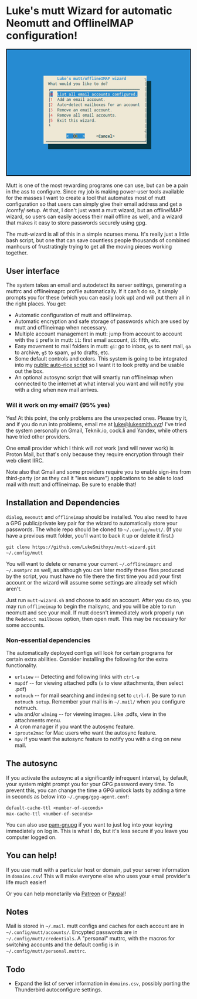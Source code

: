 # Luke's mutt Wizard for automatic Neomutt and OfflineIMAP configuration!

![mutt wizard preview](etc/mw.png)

Mutt is one of the most rewarding programs one can use, but can be a pain in
the ass to configure. Since my job is making power-user tools available for the
masses I want to create a tool that automates most of mutt configuration so
that users can simply give their email address and get a /comfy/ setup. At
that, I don't just want a mutt wizard, but an offlineIMAP wizard, so users can
easily access their mail offline as well, and a wizard that makes it easy to
store passwords securely using gpg.

The mutt-wizard is all of this in a simple ncurses menu. It's really just a
little bash script, but one that can save countless people thousands of
combined manhours of frustratingly trying to get all the moving pieces working
together.

## User interface

The system takes an email and autodetect its server settings, generating a
muttrc and offlineimaprc profile automatically. If it can't do so, it simply
prompts you for these (which you can easily look up) and will put them all in
the right places. You get:

+ Automatic configuration of mutt and offlineimap.
+ Automatic encryption and safe storage of passwords which are used by mutt and
  offlineimap when necessary.
+ Multiple account management in mutt: jump from account to account with the
  `i` prefix in mutt: `i1`: first email account, `i5`: fifth, etc.
+ Easy movement to mail folders in mutt: `gi`: go to inbox, `gs` to sent mail,
  `ga` to archive, `gS` to spam, `gd` to drafts, etc.
+ Some default controls and colors. This system is going to be integrated into
  my [public auto-rice script](https://larbs.xyz) so I want it to look pretty
  and be usable out the box.
+ An optional autosync script that will smartly run offlineimap when connected
  to the internet at what interval you want and will notify you with a ding
  when new mail arrives.

### Will it work on my email? (95% yes)

Yes! At this point, the only problems are the unexpected ones. Please try it,
and if you do run into problems, email me at
[luke@lukesmith.xyz](mailto:luke@lukesmith.xyz)! I've tried the system
personally on Gmail, Teknik.io, cock.li and Yandex, while others have tried
other providers.

One email provider which I think will *not* work (and will never work) is
Proton Mail, but that's only because they require encryption through their web
client IIRC.

Note also that Gmail and some providers require you to enable sign-ins from
third-party (or as they call it "less secure") applications to be able to load
mail with mutt and offlineimap. Be sure to enable that!

## Installation and Dependencies

`dialog`, `neomutt` and `offlineimap` should be installed. You also need to
have a GPG public/private key pair for the wizard to automatically store your
passwords. The whole repo should be cloned to `~/.config/mutt/`. (If you have a
previous mutt folder, you'll want to back it up or delete it first.)

```
git clone https://github.com/LukeSmithxyz/mutt-wizard.git ~/.config/mutt
```

You will want to delete or rename your current `~/.offlineimaprc` and
`~/.msmtprc` as well, as although you can later modify these files produced by
the script, you must have no file there the first time you add your first
account or the wizard will assume some settings are already set which aren't.

Just run `mutt-wizard.sh` and choose to add an account. After you do so, you
may run `offlineimap` to begin the mailsync, and you will be able to run
neomutt and see your mail.  If mutt doesn't immediately work properly run the
`Redetect mailboxes` option, then open mutt. This may be necessary for some
accounts.

### Non-essential dependencies

The automatically deployed configs will look for certain programs for certain
extra abilities. Consider installing the following for the extra functionality.

+ `urlview` -- Detecting and following links with `ctrl-u`
+ `mupdf` -- for viewing attached pdfs (`v` to view attachments, then select
  .pdf)
+ `notmuch` -- for mail searching and indexing set to `ctrl-f`. Be sure to run
  `notmuch setup`. Remember your mail is in `~/.mail/` when you configure
  notmuch.
+ `w3m` and/or `w3mimg` -- for viewing images. Like .pdfs, view in the attachments menu.
+ A cron manager if you want the autosync feature.
+ `iproute2mac` for Mac users who want the autosync feature.
+ `mpv` if you want the autosync feature to notify you with a ding on new mail.

## The autosync

If you activate the autosync at a significantly infrequent interval, by
default, your system might prompt you for your GPG password every time. To
prevent this, you can change the time a GPG unlock lasts by adding a time in
seconds as below into `~/.gnupg/gpg-agent.conf`:

```
default-cache-ttl <number-of-seconds>
max-cache-ttl <number-of-seconds>
```

You can also use [pam-gnupg](https://github.com/cruegge/pam-gnupg) if you want
to just log into your keyring immediately on log in. This is what I do, but
it's less secure if you leave you computer logged on.

## You can help!

If you use mutt with a particular host or domain, put your server information
in `domains.csv`! This will make everyone else who uses your email provider's
life much easier!

Or you can help monetarily via [Patreon](https://patreon.com/lukesmith) or
[Paypal](https://paypal.me/LukeMSmith)!

## Notes

Mail is stored in `~/.mail`. mutt configs and caches for each account are in
`~/.config/mutt/accounts/`. Encypted passwords are in
`~/.config/mutt/credentials`. A "personal" muttrc, with the macros for
switching accounts and the default config is in
`~/.config/mutt/personal.muttrc`.

## Todo

* Expand the list of server information in `domains.csv`, possibly porting the
  Thunderbird autoconfigure settings.
